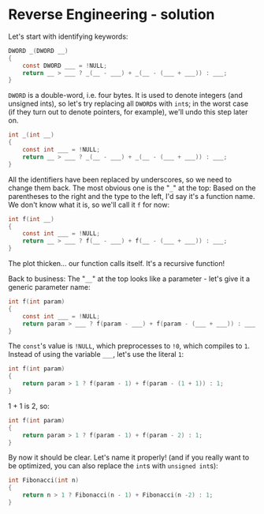 # Reverse Engineering - solution

Let's start with identifying keywords:
```C
DWORD _(DWORD __)
{
    const DWORD ___ = !NULL;
    return __ > ___ ? _(__ - ___) + _(__ - (___ + ___)) : ___;
}
```

`DWORD` is a double-word, i.e. four bytes. It is used to denote integers (and unsigned ints), so let's try replacing all `DWORD`s with `int`s; in the worst case (if they turn out to denote pointers, for example), we'll undo this step later on.
```C
int _(int __)
{
    const int ___ = !NULL;
    return __ > ___ ? _(__ - ___) + _(__ - (___ + ___)) : ___;
}
```

All the identifiers have been replaced by underscores, so we need to change them back. The most obvious one is the "`_`" at the top: Based on the parentheses to the right and the type to the left, I'd say it's a function name. We don't know what it is, so we'll call it `f` for now:
```C
int f(int __)
{
    const int ___ = !NULL;
    return __ > ___ ? f(__ - ___) + f(__ - (___ + ___)) : ___;
}
```

The plot thicken... our function calls itself. It's a recursive function!

Back to business: The "`__`" at the top looks like a parameter - let's give it a generic parameter name:
```C
int f(int param)
{
    const int ___ = !NULL;
    return param > ___ ? f(param - ___) + f(param - (___ + ___)) : ___;
}
```

The `const`'s value is `!NULL`, which preprocesses to `!0`, which compiles to `1`. Instead of using the variable `___`, let's use the literal `1`:
```C
int f(int param)
{
    return param > 1 ? f(param - 1) + f(param - (1 + 1)) : 1;
}
```

1 + 1 is 2, so:

```C
int f(int param)
{
    return param > 1 ? f(param - 1) + f(param - 2) : 1;
}
```

By now it should be clear. Let's name it properly! (and if you really want to be optimized, you can also replace the `int`s with `unsigned int`s):
```C
int Fibonacci(int n)
{
    return n > 1 ? Fibonacci(n - 1) + Fibonacci(n -2) : 1;
}
```
